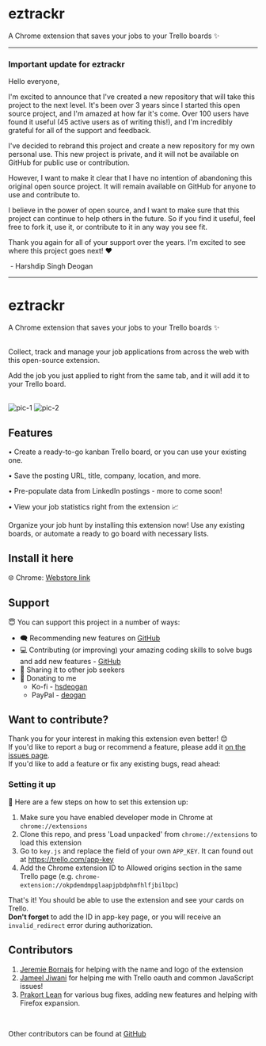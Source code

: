 # eztrackr
A Chrome extension that saves your jobs to your Trello boards ✨

<hr />

### Important update for eztrackr

Hello everyone,

I'm excited to announce that I've created a new repository that will take this project to the next level. It's been over 3 years since I started this open source project, and I'm amazed at how far it's come. Over 100 users have found it useful (45 active users as of writing this!), and I'm incredibly grateful for all of the support and feedback.

I've decided to rebrand this project and create a new repository for my own personal use. This new project is private, and it will not be available on GitHub for public use or contribution.

However, I want to make it clear that I have no intention of abandoning this original open source project. It will remain available on GitHub for anyone to use and contribute to.

I believe in the power of open source, and I want to make sure that this project can continue to help others in the future. So if you find it useful, feel free to fork it, use it, or contribute to it in any way you see fit.

Thank you again for all of your support over the years. I'm excited to see where this project goes next! ❤️

&nbsp;- Harshdip Singh Deogan

<hr />

# eztrackr
A Chrome extension that saves your jobs to your Trello boards ✨

<br/>
Collect, track and manage your job applications from across the web with this open-source extension.

Add the job you just applied to right from the same tab, and it will add it to your Trello board.

<br />

<span>
<img src="https://i.imgur.com/yYRxfTq.jpg" alt="pic-1" />
<img src="https://i.imgur.com/r1D0syB.png" alt="pic-2" />
</span>

## Features

•  Create a ready-to-go kanban Trello board, or you can use your existing one.

•  Save the posting URL, title, company, location, and more.

•  Pre-populate data from LinkedIn postings - more to come soon!

•  View your job statistics right from the extension 📈

Organize your job hunt by installing this extension now!
Use any existing boards, or automate a ready to go board with necessary lists.


## Install it here
🌐 Chrome: <a href="https://chrome.google.com/webstore/detail/eztrackr/kdpbamlhffmfbgglmaedhopenkpgkfdg" target="_blank">Webstore link</a>


## Support
😇 You can support this project in a number of ways: 
 - 🗨️ Recommending new features on [GitHub](https://github.com/HarshdipD/eztrackr/issues)
 - 💻 Contributing (or improving) your amazing coding skills to solve bugs and add new features - [GitHub](https://github.com/HarshdipD/eztrackr/)
 - 💬 Sharing it to other job seekers
 - 💖 Donating to me
    - Ko-fi - <a href="https://ko-fi.com/hsdeogan" target="_blank">hsdeogan</a>
    - PayPal - <a href="https://www.paypal.com/cgi-bin/webscr?cmd=_donations&business=ZBR894KSWNJPS&currency_code=CAD" target="_blank">deogan</a>

## Want to contribute?
Thank you for your interest in making this extension even better! 😊
<br />
If you'd like to report a bug or recommend a feature, please add it [on the issues page](https://github.com/HarshdipD/job-tracker/issues).
<br />
If you'd like to add a feature or fix any existing bugs, read ahead:

### Setting it up
🔧 Here are a few steps on how to set this extension up:

1. Make sure you have enabled developer mode in Chrome at `chrome://extensions`
2. Clone this repo, and press 'Load unpacked' from `chrome://extensions` to load this extension 
3. Go to `key.js` and replace the field of your own `APP_KEY`. It can found out at https://trello.com/app-key
4. Add the Chrome extension ID to Allowed origins section in the same Trello page (e.g. `chrome-extension://okpdemdmpglaapjpbdphmfhlfjbilbpc`)

That's it! You should be able to use the extension and see your cards on Trello.<br />
<b>Don't forget</b> to add the ID in app-key page, or you will receive an `invalid_redirect` error during authorization. 

## Contributors
1. <a href="https://github.com/jere-mie">Jeremie Bornais</a> for helping with the name and logo of the extension
2. <a href="https://github.com/JameelJiwani">Jameel Jiwani</a> for helping me with Trello oauth and common JavaScript issues!
3. <a href="https://github.com/prakort">Prakort Lean</a> for various bug fixes, adding new features and helping with Firefox expansion.
<br />
   
Other contributors can be found at <a href="https://github.com/HarshdipD/job-tracker">GitHub</a>
